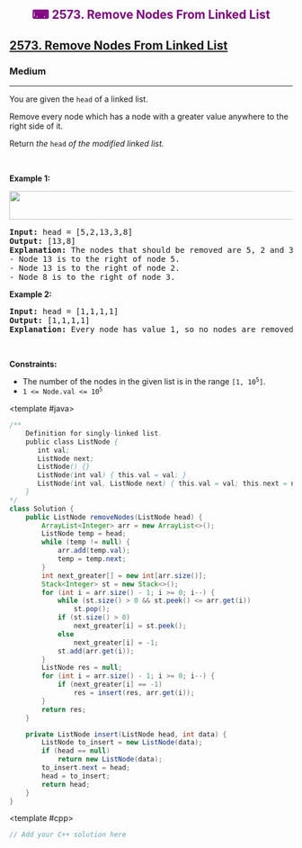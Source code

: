 <div align = "center">
<h style = "margin-bottom: 0px; margin-top: 0px; color : purple;" align = "center" class = "header">

## ⌨ 2573. Remove Nodes From Linked List

</h>
</div>

<h2><a href="https://leetcode.com/problems/remove-nodes-from-linked-list" target = "_blank">2573. Remove Nodes From Linked List</a></h2><h3>Medium</h3><hr><p>You are given the <code>head</code> of a linked list.</p>

<p>Remove every node which has a node with a greater value anywhere to the right side of it.</p>
<p>Return <em>the </em><code>head</code><em> of the modified linked list.</em></p>

<p>&nbsp;</p>
<p><strong class="example">Example 1:</strong></p>
<img alt="" src="https://assets.leetcode.com/uploads/2022/10/02/drawio.png" style="width: 631px; height: 51px;" />
<pre>
<strong>Input:</strong> head = [5,2,13,3,8]
<strong>Output:</strong> [13,8]
<strong>Explanation:</strong> The nodes that should be removed are 5, 2 and 3.
- Node 13 is to the right of node 5.
- Node 13 is to the right of node 2.
- Node 8 is to the right of node 3.
</pre>

<p><strong class="example">Example 2:</strong></p>

<pre>
<strong>Input:</strong> head = [1,1,1,1]
<strong>Output:</strong> [1,1,1,1]
<strong>Explanation:</strong> Every node has value 1, so no nodes are removed.
</pre>

<p>&nbsp;</p>
<p><strong>Constraints:</strong></p>

<ul>
	<li>The number of the nodes in the given list is in the range <code>[1, 10<sup>5</sup>]</code>.</li>
	<li><code>1 &lt;= Node.val &lt;= 10<sup>5</sup></code></li>
</ul>

<CodeTabs :languages="[ { name: 'C++', slot: 'cpp' }, { name: 'Java', slot: 'java' } ]">

<template #java>

```java
/**
    Definition for singly-linked list.
    public class ListNode {
       int val;
       ListNode next;
       ListNode() {}
       ListNode(int val) { this.val = val; }
       ListNode(int val, ListNode next) { this.val = val; this.next = next; }
    }
*/
class Solution {
    public ListNode removeNodes(ListNode head) {
        ArrayList<Integer> arr = new ArrayList<>();
        ListNode temp = head;
        while (temp != null) {
            arr.add(temp.val);
            temp = temp.next;
        }
        int next_greater[] = new int[arr.size()];
        Stack<Integer> st = new Stack<>();
        for (int i = arr.size() - 1; i >= 0; i--) {
            while (st.size() > 0 && st.peek() <= arr.get(i))
                st.pop();
            if (st.size() > 0)
                next_greater[i] = st.peek();
            else
                next_greater[i] = -1;
            st.add(arr.get(i));
        }
        ListNode res = null;
        for (int i = arr.size() - 1; i >= 0; i--) {
            if (next_greater[i] == -1)
                res = insert(res, arr.get(i));
        }
        return res;
    }

    private ListNode insert(ListNode head, int data) {
        ListNode to_insert = new ListNode(data);
        if (head == null)
            return new ListNode(data);
        to_insert.next = head;
        head = to_insert;
        return head;
    }
}
```

</template>

<template #cpp>

```cpp
// Add your C++ solution here
```

</template>

</CodeTabs>

